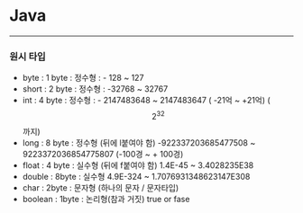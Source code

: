    # Java

---
### 원시 타입
* byte : 1 byte : 정수형 : - 128 ~ 127
* short : 2 byte : 정수형 : -32768 ~ 32767
* int : 4 byte : 정수형 : - 2147483648 ~ 2147483647 ( -21억 ~ +21억) ( $$2^{32}$$ 까지)
* long : 8 byte : 정수형 (뒤에 l붙여야 함) -922337203685477508 ~ 9223372036854775807 (-100경 ~ + 100경)
* float : 4 byte : 실수형 (뒤에 f붙여야 함) 1.4E-45 ~ 3.4028235E38
* double : 8byte : 실수형 4.9E-324 ~ 1.7076931348623147E308
* char : 2byte : 문자형 (하나의 문자 / 문자타입)
* boolean :	1byte :	논리형(참과 거짓) true or fase
